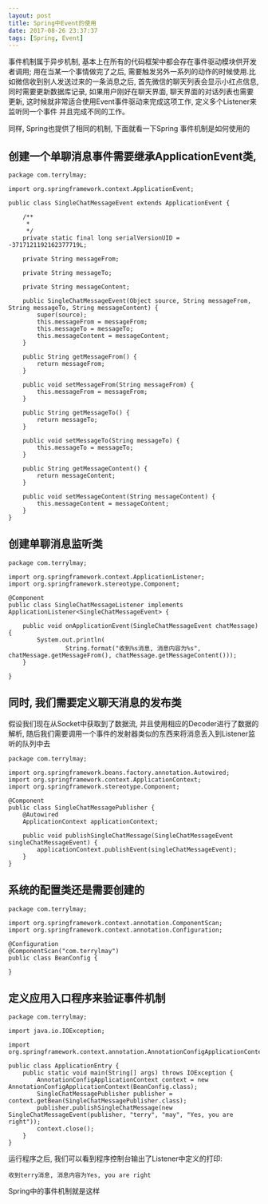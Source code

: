 ```yaml
---
layout: post
title: Spring中Event的使用
date: 2017-08-26 23:37:37
tags: [Spring, Event]
---
```


事件机制属于异步机制, 基本上在所有的代码框架中都会存在事件驱动模块供开发者调用; 用在当某一个事情做完了之后, 需要触发另外一系列的动作的时候使用.比如微信收到别人发送过来的一条消息之后, 首先微信的聊天列表会显示小红点信息, 同时需要更新数据库记录, 如果用户刚好在聊天界面, 聊天界面的对话列表也需要更新, 这时候就非常适合使用Event事件驱动来完成这项工作, 定义多个Listener来监听同一个事件 并且完成不同的工作。

同样, Spring也提供了相同的机制, 下面就看一下Spring 事件机制是如何使用的

## 创建一个单聊消息事件需要继承ApplicationEvent类,

	package com.terrylmay;

	import org.springframework.context.ApplicationEvent;

	public class SingleChatMessageEvent extends ApplicationEvent {

		/**
		 * 
		 */
		private static final long serialVersionUID = -3717121192162377719L;

		private String messageFrom;

		private String messageTo;

		private String messageContent;

		public SingleChatMessageEvent(Object source, String messageFrom, String messageTo, String messageContent) {
			super(source);
			this.messageFrom = messageFrom;
			this.messageTo = messageTo;
			this.messageContent = messageContent;
		}

		public String getMessageFrom() {
			return messageFrom;
		}

		public void setMessageFrom(String messageFrom) {
			this.messageFrom = messageFrom;
		}

		public String getMessageTo() {
			return messageTo;
		}

		public void setMessageTo(String messageTo) {
			this.messageTo = messageTo;
		}

		public String getMessageContent() {
			return messageContent;
		}

		public void setMessageContent(String messageContent) {
			this.messageContent = messageContent;
		}
	}

## 创建单聊消息监听类

	package com.terrylmay;

	import org.springframework.context.ApplicationListener;
	import org.springframework.stereotype.Component;

	@Component
	public class SingleChatMessageListener implements ApplicationListener<SingleChatMessageEvent> {

		public void onApplicationEvent(SingleChatMessageEvent chatMessage) {
			System.out.println(
					String.format("收到%s消息, 消息内容为%s", chatMessage.getMessageFrom(), chatMessage.getMessageContent()));
		}

	}

## 同时, 我们需要定义聊天消息的发布类

假设我们现在从Socket中获取到了数据流, 并且使用相应的Decoder进行了数据的解析, 随后我们需要调用一个事件的发射器类似的东西来将消息丢入到Listener监听的队列中去

	package com.terrylmay;

	import org.springframework.beans.factory.annotation.Autowired;
	import org.springframework.context.ApplicationContext;
	import org.springframework.stereotype.Component;

	@Component
	public class SingleChatMessagePublisher {
		@Autowired
		ApplicationContext applicationContext;

		public void publishSingleChatMessage(SingleChatMessageEvent singleChatMessageEvent) {
			applicationContext.publishEvent(singleChatMessageEvent);
		}
	}

## 系统的配置类还是需要创建的

	package com.terrylmay;

	import org.springframework.context.annotation.ComponentScan;
	import org.springframework.context.annotation.Configuration;

	@Configuration
	@ComponentScan("com.terrylmay")
	public class BeanConfig {

	}

## 定义应用入口程序来验证事件机制

	package com.terrylmay;

	import java.io.IOException;

	import org.springframework.context.annotation.AnnotationConfigApplicationContext;

	public class ApplicationEntry {
		public static void main(String[] args) throws IOException {
			AnnotationConfigApplicationContext context = new AnnotationConfigApplicationContext(BeanConfig.class);
			SingleChatMessagePublisher publisher = context.getBean(SingleChatMessagePublisher.class);
			publisher.publishSingleChatMessage(new SingleChatMessageEvent(publisher, "terry", "may", "Yes, you are right"));
			context.close();
		}
	}

运行程序之后, 我们可以看到程序控制台输出了Listener中定义的打印:

	收到terry消息, 消息内容为Yes, you are right

Spring中的事件机制就是这样




